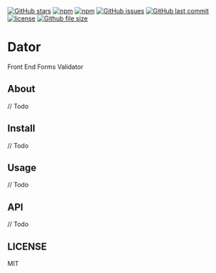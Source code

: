 [![GitHub stars](https://img.shields.io/github/stars/scriptex/dator.svg?style=social&label=Stars)](https://github.com/scriptex/dator)
[![npm](https://img.shields.io/npm/dt/dator.svg)](https://www.npmjs.com/package/dator)
[![npm](https://img.shields.io/npm/v/dator.svg)](https://www.npmjs.com/package/dator)
[![GitHub issues](https://img.shields.io/github/issues/scriptex/dator.svg)](https://github.com/scriptex/dator)
[![GitHub last commit](https://img.shields.io/github/last-commit/scriptex/dator.svg)](https://github.com/scriptex/dator)
[![license](https://img.shields.io/github/license/scriptex/dator.svg)](https://github.com/scriptex/dator)
[![Github file size](https://img.shields.io/github/size/scriptex/dator/dist/bundle.min.js.svg)](https://github.com/scriptex/dator)

# Dator

Front End Forms Validator

## About

// Todo

## Install

// Todo

## Usage

// Todo

## API

// Todo

## LICENSE

MIT
